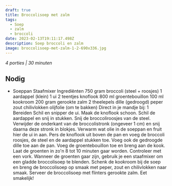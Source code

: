 ```yaml
---
draft: true
title: Broccolisoep met zalm
tags:
  - Soep
  - zalm
  - broccoli
date: 2023-02-13T19:11:17.498Z
description: Soep broccoli en zalm
image: broccolisoep-met-zalm-1-2-690x336.jpg
---
```

*4 porties | 30 minuten*
## Nodig
- Soeppan
Staafmixer
  Ingrediënten
  750 gram broccoli (steel + roosjes)
  1 aardappel (klein)
  1 ui
  2 teentjes knoflook
  800 ml groentebouillon
  100 ml kookroom
  200 gram gerookte zalm
  2 theelepels dille (gedroogd)
  peper
  zout
  chilivlokken
  olijfolie (om te bakken)
  Direct in je mandje bij:
  1
  Bereiden
  Schil en snipper de ui. Maak de knoflook schoon. Schil de aardappel en snij in stukken.
  Snij de broccoliroosjes van de steel. Verwijder de onderkant van de broccolistronk (ongeveer 1 cm) en snij daarna deze stronk in blokjes.
  Verwarm wat olie in de soeppan en fruit hier de ui in aan. Pers de knoflook uit boven de pan en voeg de broccoli roosjes, de steel en de aardappel stukken toe. Voeg ook de gedroogde dille toe aan de pan.
  Voeg de groentebouillon toe en breng aan de kook. Laat de groenten in zo'n 8 tot 10 minuten gaar worden. Controleer met een vork.
  Wanneer de groenten gaar zijn, gebruik je een staafmixer om een gladde broccolisoep te blenden.
  Schenk de kookroom bij de soep en breng de broccolisoep op smaak met peper, zout en chilivlokken naar smaak.
  Serveer de broccolisoep met flinters gerookte zalm. Eet smakelijk!